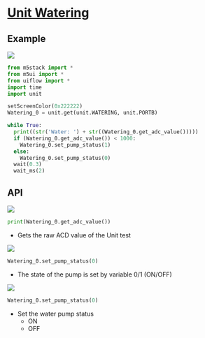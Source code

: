 # [Unit Watering](/en/unit/watering)

## Example

<img class="blockly_svg" src="https://m5stack.oss-cn-shenzhen.aliyuncs.com/resource/docs/static/assets/img/uiflow/blockly/unit/watering/uiflow_block_example.svg">

```python
from m5stack import *
from m5ui import *
from uiflow import *
import time
import unit

setScreenColor(0x222222)
Watering_0 = unit.get(unit.WATERING, unit.PORTB)

while True:
  print((str('Water: ') + str((Watering_0.get_adc_value()))))
  if (Watering_0.get_adc_value()) < 1000:
    Watering_0.set_pump_status(1)
  else:
    Watering_0.set_pump_status(0)
  wait(0.3)
  wait_ms(2)
```

## API

<img class="blockly_svg" src="https://m5stack.oss-cn-shenzhen.aliyuncs.com/resource/docs/static/assets/img/uiflow/blockly/unit/watering/uiflow_block_watering_get_adc_value.svg">

```python
print(Watering_0.get_adc_value())
```

- Gets the raw ACD value of the Unit test

<img class="blockly_svg" src="https://m5stack.oss-cn-shenzhen.aliyuncs.com/resource/docs/static/assets/img/uiflow/blockly/unit/watering/uiflow_block_watering_set_pump_status.svg">

```python
Watering_0.set_pump_status(0)
```

- The state of the pump is set by variable 0/1 (ON/OFF)

<img class="blockly_svg" src="https://m5stack.oss-cn-shenzhen.aliyuncs.com/resource/docs/static/assets/img/uiflow/blockly/unit/watering/uiflow_block_watering_set_pump_status_dropdown.svg">

```python
Watering_0.set_pump_status(0)
```

- Set the water pump status
  - ON
  - OFF



